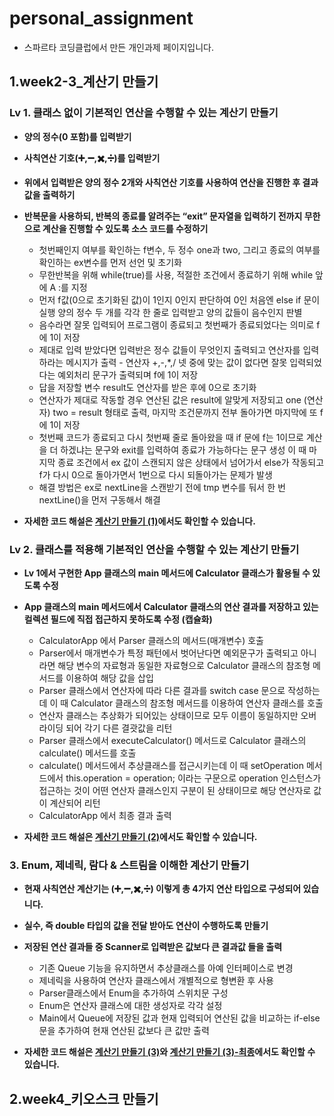# personal_assignment
  - 스파르타 코딩클럽에서 만든 개인과제 페이지입니다.

## 1.week2-3_계산기 만들기
### Lv 1. 클래스 없이 기본적인 연산을 수행할 수 있는 계산기 만들기
- **양의 정수(0 포함)를 입력받기**
- **사칙연산 기호(➕,➖,✖️,➗)를 입력받기**
- **위에서 입력받은 양의 정수 2개와 사칙연산 기호를 사용하여 연산을 진행한 후 결과값을 출력하기**
- **반복문을 사용하되, 반복의 종료를 알려주는 “exit” 문자열을 입력하기 전까지 무한으로 계산을 진행할 수 있도록 소스 코드를 수정하기**

  - 첫번째인지 여부를 확인하는 f변수, 두 정수 one과 two, 그리고 종료의 여부를 확인하는 ex변수를 먼저 선언 및 초기화
  - 무한반복을 위해 while(true)를 사용, 적절한 조건에서 종료하기 위해 while 앞에 A :를 지정
  - 먼저 f값(0으로 초기화된 값)이 1인지 0인지 판단하여 0인 처음엔 else if 문이 실행
양의 정수 두 개를 각각 한 줄로 입력받고 양의 값들이 음수인지 판별
  - 음수라면 잘못 입력되어 프로그램이 종료되고 첫번째가 종료되었다는 의미로 f에 1이 저장
  - 제대로 입력 받았다면 입력반은 정수 값들이 무엇인지 출력되고 연산자를 입력하라는 메시지가 출력   - 연산자 +,-,*,/ 넷 중에 맞는 값이 없다면 잘못 입력되었다는 예외처리 문구가 출력되며 f에 1이 저장
  -  답을 저장할 변수 result도 연산자를 받은 후에 0으로 초기화
  - 연산자가 제대로 작동할 경우 연산된 값은 result에 알맞게 저장되고 one (연산자) two = result 형태로 출력, 마지막 조건문까지 전부 돌아가면 마지막에 또 f에 1이 저장
  - 첫번째 코드가 종료되고 다시 첫번째 줄로 돌아왔을 때 if 문에 f는 1이므로 계산을 더 하겠냐는 문구와 exit를 입력하여 종료가 가능하다는 문구 생성 이 때 마지막 종료 조건에서 ex 값이 스캔되지 않은 상태에서 넘어가서 else가 작동되고 f가 다시 0으로 돌아가면서 1번으로 다시 되돌아가는 문제가 발생
  - 해결 방법은 ex로 nextLine을 스캔받기 전에 tmp 변수를 둬서 한 번 nextLine()을 먼저 구동해서 해결

- **자세한 코드 해설은 [계산기 만들기 (1)](https://velog.io/@wndid2008/TIL%EA%B3%84%EC%82%B0%EA%B8%B0-%EB%A7%8C%EB%93%A4%EA%B8%B0-1)에서도 확인할 수 있습니다.**
  
### Lv 2. 클래스를 적용해 기본적인 연산을 수행할 수 있는 계산기 만들기
- **Lv 1에서 구현한 App 클래스의 main 메서드에 Calculator 클래스가 활용될 수 있도록 수정**
- **App 클래스의 main 메서드에서 Calculator 클래스의 연산 결과를 저장하고 있는 컬렉션 필드에 직접 접근하지 못하도록 수정 (캡슐화)**

  - CalculatorApp 에서 Parser 클래스의 메서드(매개변수) 호출
  - Parser에서 매개변수가 특정 패턴에서 벗어난다면 예외문구가 출력되고 아니라면 해당 변수의 자료형과 동일한 자료형으로 Calculator 클래스의 참조형 메서드를 이용하여 해당 값을 삽입
  - Parser 클래스에서 연산자에 따라 다른 결과를 switch case 문으로 작성하는데 이 때 Calculator 클래스의 참조형 메서드를 이용하여 연산자 클래스를 호출
  - 연산자 클래스는 추상화가 되어있는 상태이므로 모두 이름이 동일하지만 오버라이딩 되어 각기 다른 결괏값을 리턴
  - Parser 클래스에서 executeCalculator() 메서드로 Calculator 클래스의 calculate() 메서드를 호출
  - calculate() 메서드에서 추상클래스를 접근시키는데 이 때 setOperation 메서드에서 this.operation = operation; 이라는 구문으로 operation 인스턴스가 접근하는 것이 어떤 연산자 클래스인지 구분이 된 상태이므로 해당 연산자로 값이 계산되어 리턴
  - CalculatorApp 에서 최종 결과 출력

- **자세한 코드 해설은 [계산기 만들기 (2)](https://velog.io/@wndid2008/TIL-%EA%B3%84%EC%82%B0%EA%B8%B0-%EB%A7%8C%EB%93%A4%EA%B8%B0-2-%EC%98%88%EC%99%B8%EC%B2%98%EB%A6%AC-Error)에서도 확인할 수 있습니다.**

### 3. Enum, 제네릭, 람다 & 스트림을 이해한 계산기 만들기
- **현재 사칙연산 계산기는 (➕,➖,✖️,➗) 이렇게 총 4가지 연산 타입으로 구성되어 있습니다.**
- **실수, 즉 double 타입의 값을 전달 받아도 연산이 수행하도록 만들기**
- **저장된 연산 결과들 중 Scanner로 입력받은 값보다 큰 결과값 들을 출력**

  - 기존 Queue 기능을 유지하면서 추상클래스를 아예 인터페이스로 변경
  - 제네릭을 사용하여 연산자 클래스에서 개별적으로 형변환 후 사용
  - Parser클래스에서 Enum을 추가하여 스위치문 구성
  - Enum은 연산자 클래스에 대한 생성자로 각각 설정
  - Main에서 Queue에 저장된 값과 현재 입력되어 연산된 값을 비교하는 if-else문을 추가하여 현재 연산된 값보다 큰 값만 출력 

- **자세한 코드 해설은 [계산기 만들기 (3)](https://velog.io/@wndid2008/TIL-%EA%B3%84%EC%82%B0%EA%B8%B0-%EB%A7%8C%EB%93%A4%EA%B8%B0-3)와 [계산기 만들기 (3)-최종](https://velog.io/@wndid2008/TIL-%EA%B3%84%EC%82%B0%EA%B8%B0-%EB%A7%8C%EB%93%A4%EA%B8%B0-3-%EC%B5%9C%EC%A2%85)에서도 확인할 수 있습니다.**

## 2.week4_키오스크 만들기
